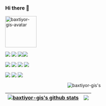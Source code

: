 ### Hi there 👋

<img src="https://avatars.githubusercontent.com/u/57716394?v=4" height="100" alt="baxtiyor-gis-avatar">




<img src="https://img.shields.io/badge/python-3670A0?style=for-the-badge&logo=python&logoColor=ffdd54">  <img src="https://img.shields.io/badge/javascript-%23323330.svg?style=for-the-badge&logo=javascript&logoColor=%23F7DF1E"> <img src="https://img.shields.io/badge/postgresql-fff?style=for-the-badge&logo=postgresql&logoColor=4169E1"><img src="https://img.shields.io/badge/django-%23092E20.svg?style=for-the-badge&logo=django&logoColor=white">


<img src="https://img.shields.io/badge/leaflet-fff?style=for-the-badge&logo=leaflet&logoColor=199900"> <img src="https://img.shields.io/badge/openstreetmap-fff?style=for-the-badge&logo=openstreetmap&logoColor=7EBC6F"> <img src="https://img.shields.io/badge/googlemaps-fff?style=for-the-badge&logo=googlemaps&logoColor=4285F4"> <img src="https://img.shields.io/badge/mapbox-fff.svg?style=for-the-badge&logo=mapbox&logoColor=000000">

<img src="https://img.shields.io/badge/qgis-%23092E20.svg?style=for-the-badge&logo=qgis&logoColor=wihte"> <img src="https://img.shields.io/badge/arcgis-ffff?style=for-the-badge&logo=arcgis&logoColor=wihte"> <img src="https://img.shields.io/badge/osgeo-fff?style=for-the-badge&logo=osgeo&logoColor=5CAE58">





<div align="center"> 


![baxtiyor-gis's](http://github-profile-summary-cards.vercel.app/api/cards/profile-details?username=baxtiyor-gis&theme=dark)




| <a href="https://github.com/baxtiyor-gis/baxtiyor-gis"><img align="center" src="https://github-readme-stats.vercel.app/api?username=baxtiyor-gis&show_icons=true&include_all_commits=false&theme=dark&hide_border=true" alt="baxtiyor-gis's github stats" /></a> | <a href="https://github.com/baxtiyor-gis/baxtiyor-gis"><img align="center" src="https://github-readme-stats.vercel.app/api/top-langs/?username=baxtiyor-gis&theme=dark&hide_border=true&langs_count=4&hide=html,css,scss,ejs" /></a> |
| ------------- | ------------- |
</div>
